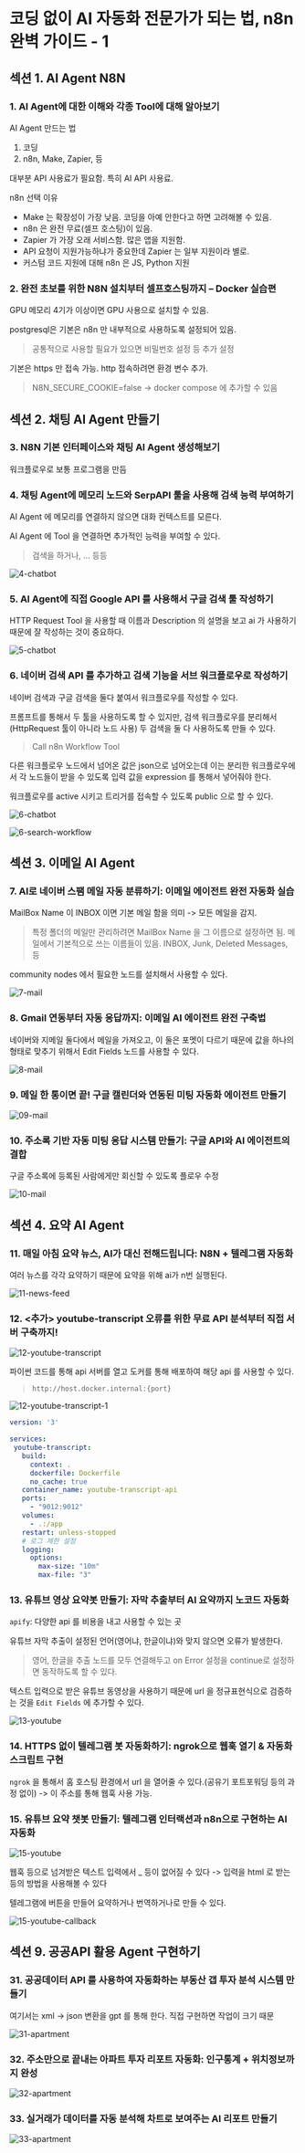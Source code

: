 # 코딩 없이 AI 자동화 전문가가 되는 법, n8n 완벽 가이드 - 1

## 섹션 1. AI Agent N8N

### 1. AI Agent에 대한 이해와 각종 Tool에 대해 알아보기

AI Agent 만드는 법

1. 코딩
2. n8n, Make, Zapier, 등

대부분 API 사용료가 필요함. 특히 AI API 사용료.

n8n 선택 이유

- Make 는 확장성이 가장 낮음. 코딩을 아예 안한다고 하면 고려해볼 수 있음.
- n8n 은 완전 무료(셀프 호스팅)이 있음.
- Zapier 가 가장 오래 서비스함. 많은 앱을 지원함.
- API 요청이 지원가능하냐가 중요한데 Zapier 는 일부 지원이라 별로.
- 커스텀 코드 지원에 대해 n8n 은 JS, Python 지원

### 2. 완전 초보를 위한 N8N 설치부터 셀프호스팅까지 – Docker 실습편

GPU 메모리 4기가 이상이면 GPU 사용으로 설치할 수 있음.

postgresql은 기본은 n8n 만 내부적으로 사용하도록 설정되어 있음.

> 공통적으로 사용할 필요가 있으면 비밀번호 설정 등 추가 설정

기본은 https 만 접속 가능. http 접속하려면 환경 변수 추가.

> N8N_SECURE_COOKIE=false -> docker compose 에 추가할 수 있음

## 섹션 2. 채팅 AI Agent 만들기

### 3. N8N 기본 인터페이스와 채팅 AI Agent 생성해보기

워크플로우로 보통 프로그램을 만듬

### 4. 채팅 Agent에 메모리 노드와 SerpAPI 툴을 사용해 검색 능력 부여하기

AI Agent 에 메모리를 연결하지 않으면 대화 컨텍스트를 모른다.

AI Agent 에 Tool 을 연결하면 추가적인 능력을 부여할 수 있다.

> 검색을 하거나, ... 등등

![4-chatbot](./images-1/04-chatbot.png)

### 5. AI Agent에 직접 Google API 를 사용해서 구글 검색 툴 작성하기

HTTP Request Tool 을 사용할 때 이름과 Description 의 설명을 보고 ai 가 사용하기 때문에 잘 작성하는 것이 중요하다.

![5-chatbot](./images-1/05-chatbot.png)

### 6. 네이버 검색 API 를 추가하고 검색 기능을 서브 워크플로우로 작성하기

네이버 검색과 구글 검색을 둘다 붙여서 워크플로우를 작성할 수 있다.

프롬프트를 통해서 두 툴을 사용하도록 할 수 있지만, 검색 워크플로우를 분리해서(HttpRequest 툴이 아니라 노드 사용) 두 검색을 둘 다 사용하도록 만들 수 있다.

> Call n8n Workflow Tool

다른 워크플로우 노드에서 넘어온 값은 json으로 넘어오는데 이는 분리한 워크플로우에서 각 노드들이 받을 수 있도록 입력 값을 expression 를 통해서 넣어줘야 한다.

워크플로우를 active 시키고 트리거를 접속할 수 있도록 public 으로 할 수 있다.

![6-chatbot](./images-1/06-chatbot.png)

![6-search-workflow](./images-1/06-search-workflow.png)

## 섹션 3. 이메일 AI Agent

### 7. AI로 네이버 스팸 메일 자동 분류하기: 이메일 에이전트 완전 자동화 실습

MailBox Name 이 INBOX 이면 기본 메일 함을 의미 -> 모든 메일을 감지.

> 특정 폴더의 메일만 관리하려면 MailBox Name 을 그 이름으로 설정하면 됨. 메일에서 기본적으로 쓰는 이름들이 있음. INBOX, Junk, Deleted Messages, 등

community nodes 에서 필요한 노드를 설치해서 사용할 수 있다.

![7-mail](./images-1/07-mail.png)

### 8. Gmail 연동부터 자동 응답까지: 이메일 AI 에이전트 완전 구축법

네이버와 지메일 둘다에서 메일을 가져오고, 이 둘은 포멧이 다르기 때문에 값을 하나의 형태로 맞추기 위해서 Edit Fields 노드를 사용할 수 있다.

![8-mail](./images-1/08-mail.png)

### 9. 메일 한 통이면 끝! 구글 캘린더와 연동된 미팅 자동화 에이전트 만들기

![09-mail](./images-1/09-mail.png)

### 10. 주소록 기반 자동 미팅 응답 시스템 만들기: 구글 API와 AI 에이전트의 결합

구글 주소록에 등록된 사람에게만 회신할 수 있도록 플로우 수정

![10-mail](./images-1/10-mail.png)

## 섹션 4. 요약 AI Agent

### 11. 매일 아침 요약 뉴스, AI가 대신 전해드립니다: N8N + 텔레그램 자동화

여러 뉴스를 각각 요약하기 때문에 요약을 위해 ai가 n번 실행된다.

![11-news-feed](./images-1/11-news-feed.png)

### 12. <추가> youtube-transcript 오류를 위한 무료 API 분석부터 직접 서버 구축까지!

![12-youtube-transcript](./images-1/12-youtube-transcript.png)

파이썬 코드를 통해 api 서버를 열고 도커를 통해 배포하여 해당 api 를 사용할 수 있다.

> `http://host.docker.internal:{port}`

![12-youtube-transcript-1](./images-1/12-youtube-transcript-1.png)

```yml
version: '3'

services:
 youtube-transcript:
   build:
     context: .
     dockerfile: Dockerfile
     no_cache: true
   container_name: youtube-transcript-api
   ports:
     - "9012:9012"
   volumes:
     - .:/app
   restart: unless-stopped
   # 로그 제한 설정
   logging:
     options:
       max-size: "10m"
       max-file: "3"
```

### 13. 유튜브 영상 요약봇 만들기: 자막 추출부터 AI 요약까지 노코드 자동화

`apify`: 다양한 api 를 비용을 내고 사용할 수 있는 곳

유튜브 자막 추출이 설정된 언어(영어냐, 한글이냐)와 맞지 않으면 오류가 발생한다.

> 영어, 한글을 추출 노드를 모두 연결해두고 on Error 설정을 continue로 설정하면 동작하도록 할 수 있다.

텍스트 입력으로 받은 유튜브 동영상을 사용하기 때문에 url 을 정규표현식으로 검증하는 것을 `Edit Fields` 에 추가할 수 있다.

![13-youtube](./images-1/13-youtube.png)

### 14. HTTPS 없이 텔레그램 봇 자동화하기: ngrok으로 웹훅 열기 & 자동화 스크립트 구현

`ngrok` 을 통해서 홈 호스팅 환경에서 url 을 열어줄 수 있다.(공유기 포트포워딩 등의 과정 없이) -> 이 주소를 통해 웹훅 사용 가능.

### 15. 유튜브 요약 챗봇 만들기: 텔레그램 인터랙션과 n8n으로 구현하는 AI 자동화

![15-youtube](./images-1/15-youtube.png)

웹훅 등으로 넘겨받은 텍스트 입력에서 _ 등이 없어질 수 있다 -> 입력을 html 로 받는 등의 방법을 사용해볼 수 있다

텔레그램에 버튼을 만들어 요약하거나 번역하거나로 만들 수 있다.

![15-youtube-callback](./images-1/15-youtube-callback.png)

## 섹션 9. 공공API 활용 Agent 구현하기

### 31. 공공데이터 API 를 사용하여 자동화하는 부동산 갭 투자 분석 시스템 만들기

여기서는 xml -> json 변환을 gpt 를 통해 한다. 직접 구현하면 작업이 크기 때문

![31-apartment](./images-1/31-apartment.png)

### 32. 주소만으로 끝내는 아파트 투자 리포트 자동화: 인구통계 + 위치정보까지 완성

![32-apartment](./images-1/32-apartment.png)

### 33. 실거래가 데이터를 자동 분석해 차트로 보여주는 AI 리포트 만들기

![33-apartment](./images-1/33-apartment.png)

